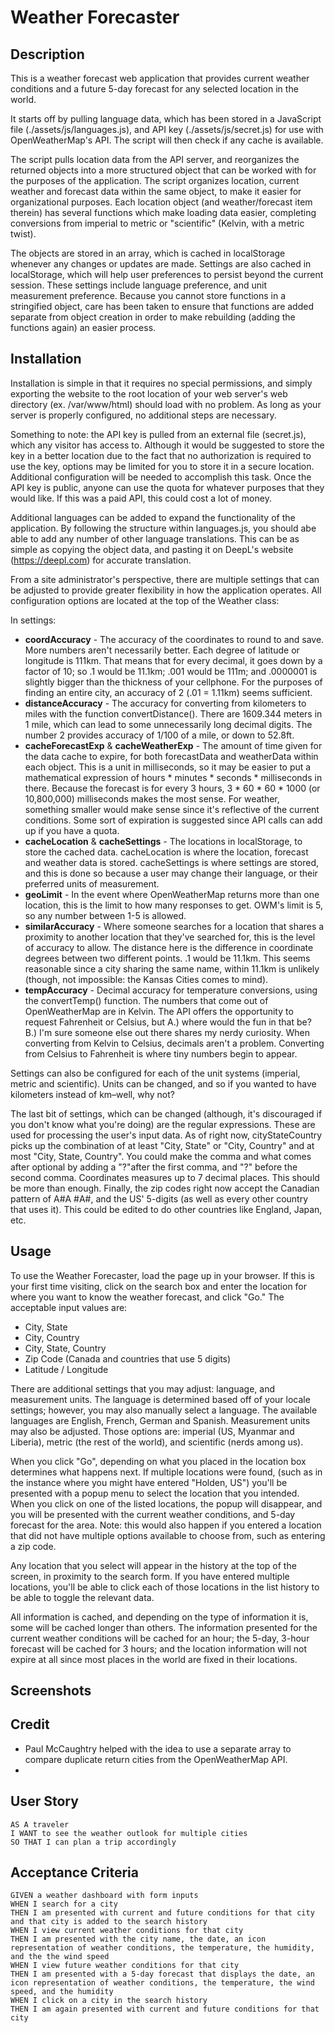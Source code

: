 # Weather Forecaster

## Description

This is a weather forecast web application that provides current weather conditions and a future 5-day forecast for any
selected location in the world.

It starts off by pulling language data, which has been stored in a JavaScript file (./assets/js/languages.js), and API
key (./assets/js/secret.js) for use with OpenWeatherMap's API. The script will then check if any cache is available.

The script pulls location data from the API server, and reorganizes the returned objects into a more structured object
that can be worked with for the purposes of the application. The script organizes location, current weather and forecast
data within the same object, to make it easier for organizational purposes. Each location object (and weather/forecast
item therein) has several functions which make loading data easier, completing conversions from imperial to metric or
"scientific" (Kelvin, with a metric twist).

The objects are stored in an array, which is cached in localStorage whenever any changes or updates are made. Settings
are also cached in localStorage, which will help user preferences to persist beyond the current session. These settings
include language preference, and unit measurement preference. Because you cannot store functions in a stringified
object, care has been taken to ensure that functions are added separate from object creation in order to make
rebuilding (adding the functions again) an easier process.

## Installation

Installation is simple in that it requires no special permissions, and simply exporting the website to the root location
of your web server's web directory (ex. /var/www/html) should load with no problem. As long as your server is properly
configured, no additional steps are necessary.

Something to note: the API key is pulled from an external file (secret.js), which any visitor has access to. Although
it would be suggested to store the key in a better location due to the fact that no authorization is required to use the
key, options may be limited for you to store it in a secure location. Additional configuration will be needed to
accomplish this task. Once the API key is public, anyone can use the quota for whatever purposes that they would like.
If this was a paid API, this could cost a lot of money.

Additional languages can be added to expand the functionality of the application. By following the structure within
languages.js, you should abe able to add any number of other language translations. This can be as simple as copying the
object data, and pasting it on DeepL's website (https://deepl.com) for accurate translation.

From a site administrator's perspective, there are multiple settings that can be adjusted to provide greater flexibility
in how the application operates. All configuration options are located at the top of the Weather class:

In settings:

* **coordAccuracy** - The accuracy of the coordinates to round to and save. More numbers aren't necessarily better. Each
  degree of latitude or longitude is 111km. That means that for every decimal, it goes down by a factor of 10; so .1
  would be 11.1km; .001 would be 111m; and .0000001 is slightly bigger than the thickness of your cellphone. For the
  purposes of finding an entire city, an accuracy of 2 (.01 = 1.11km) seems sufficient.
* **distanceAccuracy** - The accuracy for converting from kilometers to miles with the function convertDistance(). There
  are
  1609.344 meters in 1 mile, which can lead to some unnecessarily long decimal digits. The number 2 provides accuracy of
  1/100 of a mile, or down to 52.8ft.
* **cacheForecastExp** & **cacheWeatherExp** - The amount of time given for the data cache to expire, for both
  forecastData and weatherData within each object. This is a unit in milliseconds, so it may be easier to put a
  mathematical expression of hours * minutes * seconds * milliseconds in there. Because the forecast is for every 3
  hours, 3 * 60 * 60 * 1000 (or 10,800,000) milliseconds makes the most sense. For weather, something smaller would make
  sense since it's reflective of the current conditions. Some sort of expiration is suggested since API calls can add up
  if you have a quota.
* **cacheLocation** & **cacheSettings** - The locations in localStorage, to store the cached data. cacheLocation is
  where the location, forecast and weather data is stored. cacheSettings is where settings are stored, and this is done
  so because a user may change their language, or their preferred units of measurement.
* **geoLimit** - In the event where OpenWeatherMap returns more than one location, this is the limit to how many
  responses to get. OWM's limit is 5, so any number between 1-5 is allowed.
* **similarAccuracy** - Where someone searches for a location that shares a proximity to another location that they've
  searched for, this is the level of accuracy to allow. The distance here is the difference in coordinate degrees
  between two different points. .1 would be 11.1km. This seems reasonable since a city sharing the same name, within
  11.1km is unlikely (though, not impossible: the Kansas Cities comes to mind).
* **tempAccuracy** - Decimal accuracy for temperature conversions, using the convertTemp() function. The numbers that
  come out of OpenWeatherMap are in Kelvin. The API offers the opportunity to request Fahrenheit or Celsius, but A.)
  where would the fun in that be? B.) I'm sure someone else out there shares my nerdy curiosity. When converting from
  Kelvin to Celsius, decimals aren't a problem. Converting from Celsius to Fahrenheit is where tiny numbers begin to
  appear.

Settings can also be configured for each of the unit systems (imperial, metric and scientific). Units can be changed,
and so if you wanted to have kilometers instead of km–well, why not?

The last bit of settings, which can be changed (although, it's discouraged if you don't know what you're doing) are the
regular expressions. These are used for processing the user's input data. As of right now, cityStateCountry picks up the
combination of at least "City, State" or "City, Country" and at most "City, State, Country". You could make the comma
and what comes after optional by adding a "?"after the first comma, and "?" before the second comma. Coordinates
measures up to 7 decimal places. This should be more than enough. Finally, the zip codes right now accept the Canadian
pattern of A#A #A#, and the US' 5-digits (as well as every other country that uses it). This could be edited to do other
countries like England, Japan, etc.

## Usage

To use the Weather Forecaster, load the page up in your browser. If this is your first time visiting, click on the
search box and enter the location for where you want to know the weather forecast, and click "Go." The acceptable input
values are:

* City, State
* City, Country
* City, State, Country
* Zip Code (Canada and countries that use 5 digits)
* Latitude / Longitude

There are additional settings that you may adjust: language, and measurement units. The language is determined based off
of your locale settings; however, you may also manually select a language. The available languages are English, French,
German and Spanish. Measurement units may also be adjusted. Those options are: imperial (US, Myanmar and Liberia),
metric (the rest of the world), and scientific (nerds among us).

When you click "Go", depending on what you placed in the location box determines what happens next. If multiple
locations were found, (such as in the instance where you might have entered "Holden, US") you'll be presented with a
popup menu to select the location that you intended. When you click on one of the listed locations, the popup will
disappear, and you will be presented with the current weather conditions, and 5-day forecast for the area. Note: this
would also happen if you entered a location that did not have multiple options available to choose from, such as
entering a zip code.

Any location that you select will appear in the history at the top of the screen, in proximity to the search form. If
you have entered multiple locations, you'll be able to click each of those locations in the list history to be able to
toggle the relevant data.

All information is cached, and depending on the type of information it is, some will be cached longer than others.
The information presented for the current weather conditions will be cached for an hour; the 5-day, 3-hour forecast will
be cached for 3 hours; and the location information will not expire at all since most places in the world are fixed in
their locations.

## Screenshots

## Credit

* Paul McCaughtry helped with the idea to use a separate array to compare duplicate return cities from the OpenWeatherMap
API.
* 

## User Story

```
AS A traveler
I WANT to see the weather outlook for multiple cities
SO THAT I can plan a trip accordingly
```

## Acceptance Criteria

```
GIVEN a weather dashboard with form inputs
WHEN I search for a city
THEN I am presented with current and future conditions for that city and that city is added to the search history
WHEN I view current weather conditions for that city
THEN I am presented with the city name, the date, an icon representation of weather conditions, the temperature, the humidity, and the the wind speed
WHEN I view future weather conditions for that city
THEN I am presented with a 5-day forecast that displays the date, an icon representation of weather conditions, the temperature, the wind speed, and the humidity
WHEN I click on a city in the search history
THEN I am again presented with current and future conditions for that city
```

